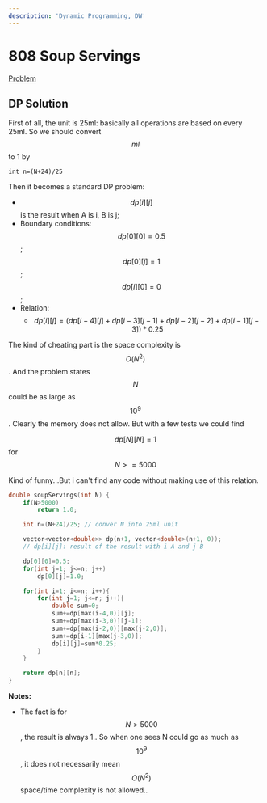 ```yaml
---
description: 'Dynamic Programming, DW'
---
```


# 808 Soup Servings

[Problem](https://leetcode.com/problems/soup-servings/)

## DP Solution

First of all, the unit is 25ml: basically all operations are based on every 25ml. So we should convert $$ml$$ to 1 by

`int n=(N+24)/25`

Then it becomes a standard DP problem:

* $$dp[i][j]$$ is the result when A is i, B is j;
* Boundary conditions: $$dp[0][0]=0.5$$; $$dp[0][j]=1$$; $$dp[i][0]=0$$;
* Relation:
  * $$dp[i][j]=(dp[i-4][j]+dp[i-3][j-1]+dp[i-2][j-2]+dp[i-1][j-3])*0.25$$

The kind of cheating part is the space complexity is $$O(N^2)$$. And the problem states $$N$$ could be as large as $$10^{9}$$. Clearly the memory does not allow. But with a few tests we could find

$$dp[N][N]=1$$ for $$N>=5000$$

Kind of funny...But i can't find any code without making use of this relation.

```cpp
double soupServings(int N) {
    if(N>5000)
        return 1.0;

    int n=(N+24)/25; // conver N into 25ml unit

    vector<vector<double>> dp(n+1, vector<double>(n+1, 0));
    // dp[i][j]: result of the result with i A and j B

    dp[0][0]=0.5;
    for(int j=1; j<=n; j++)
        dp[0][j]=1.0;

    for(int i=1; i<=n; i++){
        for(int j=1; j<=n; j++){
            double sum=0;
            sum+=dp[max(i-4,0)][j];
            sum+=dp[max(i-3,0)][j-1];
            sum+=dp[max(i-2,0)][max(j-2,0)];
            sum+=dp[i-1][max(j-3,0)];
            dp[i][j]=sum*0.25;
        }
    }

    return dp[n][n];
}
```

**Notes:**

* The fact is for $$N>5000$$, the result is always 1.. So when one sees N could go as much as $$10^{9}$$, it does not necessarily mean $$O(N^2)$$ space/time complexity is not allowed..

